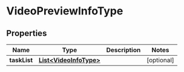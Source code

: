 

# VideoPreviewInfoType


## Properties

Name | Type | Description | Notes
------------ | ------------- | ------------- | -------------
**taskList** | [**List&lt;VideoInfoType&gt;**](VideoInfoType.md) |  |  [optional]



